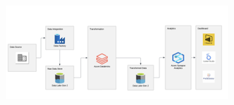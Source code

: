 ![Alt text](https://github.com/PrudhviUB/Tokyo-olympic-azure-data-engineering-project/blob/main/project_screenshots/tokyo_olympics_Project_Architecture.png)
